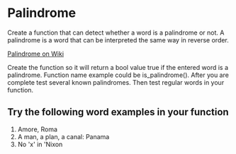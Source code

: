# Palindrome

Create a function that can detect whether a word is a palindrome or not. A palindrome is a word that can be interpreted the same way in reverse order.

[Palindrome on Wiki](http://en.wikipedia.org/wiki/Palindrome)

Create the function so it will return a bool value true if the entered word is a palindrome. Function name example could be is_palindrome(). After you are complete test several known palindromes. Then test regular words in your function.

## Try the following word examples in your function

1. Amore, Roma
2. A man, a plan, a canal: Panama
3. No 'x' in 'Nixon